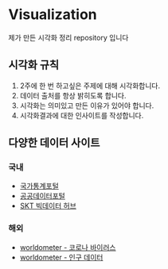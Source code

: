 # Visualization
제가 만든 시각화 정리 repository 입니다

## 시각화 규칙
1. 2주에 한 번 하고싶은 주제에 대해 시각화합니다.
2. 데이터 출처를 항상 밝히도록 합니다.
3. 시각화는 의미있고 만든 이유가 있어야 합니다.
4. 시각화결과에 대한 인사이트를 작성합니다.

## 다양한 데이터 사이트
  ### 국내
  - [국가통계포털](http://kosis.kr/index/index.do)
  - [공공데이터포털](https://www.data.go.kr/)
  - [SKT 빅데이터 허브](https://www.bigdatahub.co.kr/index.do)
  ### 해외
  - [worldometer - 코로나 바이러스](https://www.worldometers.info/coronavirus/)
  - [worldometer - 인구 데이터](https://www.worldometers.info/world-population/)  
